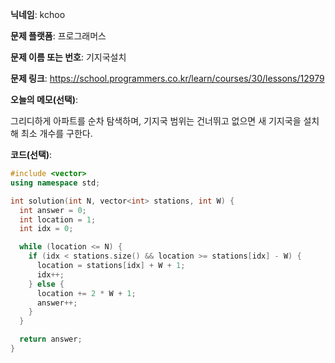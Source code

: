 **닉네임**: kchoo

**문제 플랫폼**: 프로그래머스

**문제 이름 또는 번호**: 기지국설치

**문제 링크**: https://school.programmers.co.kr/learn/courses/30/lessons/12979

**오늘의 메모(선택)**: 

그리디하게 아파트를 순차 탐색하며, 기지국 범위는 건너뛰고 없으면 새 기지국을 설치해 최소 개수를 구한다.

**코드(선택)**: 

```c++
#include <vector>
using namespace std;

int solution(int N, vector<int> stations, int W) {
  int answer = 0;
  int location = 1;
  int idx = 0;

  while (location <= N) {
    if (idx < stations.size() && location >= stations[idx] - W) {
      location = stations[idx] + W + 1;
      idx++;
    } else {
      location += 2 * W + 1;
      answer++;
    }
  }

  return answer;
}
```
